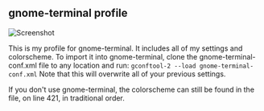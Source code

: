 gnome-terminal profile
----------------------
![Screenshot](https://raw.github.com/hdni/dotfiles/master/gnome-terminal/screenshot.png)

This is my profile for gnome-terminal. It includes all of my settings and colorscheme. To import it into gnome-terminal, clone the gnome-terminal-conf.xml file to any location and run:
```gconftool-2 --load gnome-terminal-conf.xml```
Note that this will overwrite all of your previous settings.

If you don't use gnome-terminal, the colorscheme can still be found in the file, on line 421, in traditional order.
